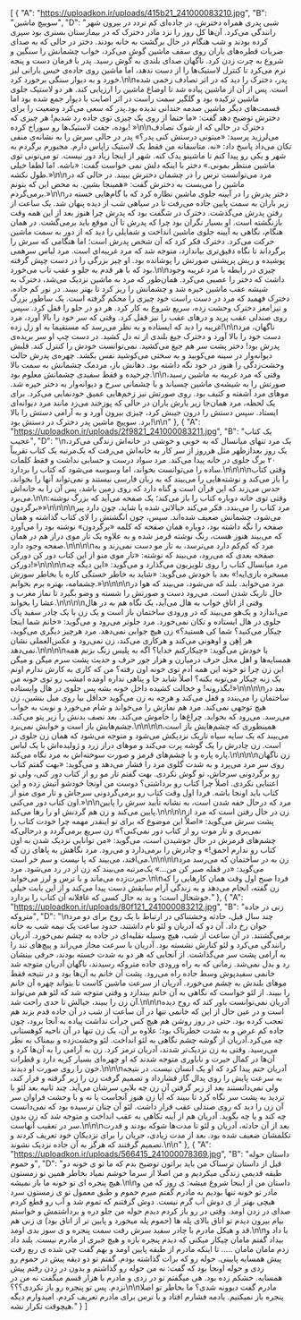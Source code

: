 [
  {
    "A": "https://uploadkon.ir/uploads/415b21_241000083210.jpg",
    "B": "سوییچ ماشین",
    "D": "شبی پدری همراه دخترش، در جاده‌ای کم تردد در بیرون شهر رانندگی می‌کرد. آن‌ها کل روز را نزد مادر دخترک که در بیمارستان بستری بود سپری کرده بودند و شب هنگام در حال برگشت به خانه بودند. دختر در حالی که به صدای ضربات قطره‌های باران روی سقف ماشین گوش می‌کرد، خواب چشمانش را سنگین و شروع به چرت زدن کرد. ناگهان صدای بلندی به گوش رسید. پدر با فرمان دست و پنجه نرم می‌کرد تا کنترل لاستیک‌ها را از دست ندهد، اما ماشین روی جاده‌ی خیس بارانی لیز خورد و به دیوار سنگی برخورد کرد.\n\nپدر، دخترک را دید که در اثر تصادف زخمی شده است. پس از آن از ماشین پیاده شد تا اوضاع ماشین را ارزیابی کند. هر دو لاستیک جلوی ماشین ترکیده بود و گلگیر سمت راست در اثر اصابت با دیوار جمع شده بود اما قسمت‌های دیگر ماشین صدمه‌ جندانی ندیده بود.پدر که سعی می‌کرد وضعیت را برای دخترش توضیح دهد گفت: «ما حتما از روی یک چیزی توی جاده رد شدیم! هر چیزی که بوده، جفت لاستیک‌ها رو سوراخ کرده! »\n\nدخترک در حالی که از شوک تصادف می‌لرزید پرسید: «میتونی درستش کنی پدر؟» پدر در حالی سرش را به نشانه‌ی منفی تکان می‌داد پاسخ داد: «نه. متاسفانه من فقط یک لاستیک زاپاس دارم. مجبورم برگردم به شهر و یکی رو پیدا کنم تا ماشینو یدک کنه. شهر از اینجا زیاد دور نیست. تو می‌تونی توی ماشین منتظر بمونی.» دختر با اینکه دلش نمی خواست گفت: «باشه. اما لطفا خیلی طول نکشه.»\n\nمرد می‌توانست ترس را در چشمان دخترش ببیند. در حالی که در ماشین را می‌بست به دخترش گفت: «همینجا بشین. به محض این که بتونم برمی‌گردم.»\n\nدختر پدرش را در آیینه جلوی ماشین نظاره کرد که با گام‌هایی خسته در زیر باران به سمت پایین جاده می‌رفت تا در سیاهی شب از دیده پنهان شد. یک ساعت از رفتن پدرش می‌گذشت. دخترک در شگفت بود که پدرش چرا هنوز بعد از این همه وقت بازنگشته است. او بسیار نگران بود چرا که پدرش تا آن موقع باید برمی‌گشت. در همان هنگام، نگاهی به آیینه جلوی ماشین انداخت و شمایلی را دید که از دور به سمت ماشین حرکت می‌کرد. دخترک فکر کرد که آن شخص پدرش است؛ اما هنگامی که سرش را برگرداند تا نگاه دقیق‌تری بیاندازد، متوجه شد که مرد غریبه‌ای است. مرد لباس سرهمی پوشیده و ریش پرپشتی صورتش را پوشانده بود. او چیز بزرگی را در دست چپش گرفته بود که با هر قدم به جلو و عقب تاب می‌خورد.\n\nچیزی در رابطه با مرد غریبه وجود داشت که دختر را عصبی می‌کرد. همان‌طور که مرد به ماشین نزدیک می‌شد، دخترک به شیشه عقب ماشین خیره شد و چشمانش را ریز کرد تا بهتر ببیند. در نور کم جاده، دخترک فهمید که مرد در دست راست خود چیزی را محکم گرفته است. یک ساطور بزرگ و تیز!مغز دخترک وحشت زده، سریع شروع به کار کرد. هر دو در جلو را قفل کرد. سپس روی صندلی عقب پرید و درهای عقب را نیز قفل کرد. وقتی که سر خود را بالا آورد، مرد غریبه را دید که ایستاده و به نظر می‌رسد که مستقیما به او زل زده!\n\nناگهان، مرد دست خود را بالا آورد و دخترک جیغ بلندی از ته دل کشید. در دست چپ او سر بریده‌ی پدرش بود! دختر پشت سر هم جیغ می‌کشید. نمی‌توانست خودش را کنترل کند. قلبش دیوانه‌وار در سینه می‌کوبید و به سختی می‌کوشید نفس بکشد. چهره‌ی پدرش حالت وحشت‌زدگی را هنوز در خود نگه داشته بود. دهانش باز، مردمک چشمانش به سمت بالا چرخیده و فقط سفیدی چشمانش معلوم بود.\n\nوقتی که مرد غریبه به ماشین رسید، صورتش را به شیشه‌ی ماشین چسباند و با چشمانی سرخ و دیوانه‌وار به دختر خیره شد. موهای مرد آشفته و کثیف بود. روی صورتش نیز زخم‌هایی عمیق خودنمایی می‌کرد. برای یک لحظه، مرد همان‌جا زیر بارش باران در حالی که پوزخند می‌زد مانند مرد دیوانه‌ای ایستاد. سپس دستش را درون جیبش کرد، چیزی بیرون آورد و به آرامی دستش را بالا برد. سوییچ ماشین پدر دخترک در دستش بود!\n\n"
  },
  {
    "A": "https://uploadkon.ir/uploads/2f9821_241000083211.jpg",
    "B": "یک کتاب عجیب",
    "D": "\nیک مرد تنهای میانسال که به خوبی و خوشی در خانه‌اش زندگی می‌کرد، یک روز بعدازظهر مثل هرروز از سر کار به خانه‌اش می‌رفت که یک‌مرتبه یک کتاب تقریباً ۲۰ برگ جلوی در خانه پیدا می‌کند. مرد سواد درست و حسابی نداشت و فقط کلمات ساده را می‌توانست بخواند، اما وسوسه می‌شود که کتاب را بردارد.\n\n\n\nوقتی کتاب را باز می‌کند و نوشته‌هایی را می‌بیند که به زبان فارسی نیستند و نمی‌تواند آنها را بخواند، حدس می‌زند که این قرآن است و گناه دارد که روی زمین باشد، پس آن را به خانه‌اش می‌برد.\n\nوقتی توی خانه دوباره کتاب را باز می‌کند؛ یک صفحه می‌آید که بزرگ نوشته: «برگردون»\n\n\n\nمرد کتاب را می‌بندد. فکر می‌کند خیالاتی شده یا شاید، چون دارد پیر می‌شود، چشمانش ضعیف شده‌اند. سپس، چون انگشتش را لای کتاب گذاشته و همان صفحه را نگه داشته بود، دوباره همان صفحه که کلمه «برگردون» نوشته بود را می‌آورد که می‌بیند هنوز هست، رنگ نوشته قرمز شده و به علاوه یک تار موی دراز هم در همان صفحه وجود دارد.\n\n\n\nمرد که کم‌کم دارد می‌ترسد، به تار مو دست نمی‌زند و به صفحه بعدی که می‌رود، می‌بیند که نوشته: «تار موی منو از این کتاب دور کن دورکن دورکن!»\n\n\n\nمرد میانسال کتاب را روی تلویزیون می‌گذارد و می‌گوید: «این دیگه چه مسخره بازی‌ایه!» بعد با خودش می‌گوید: «شاید به خاطر خستگی کاره یا بخاطر سوزش چشمامه، بهتره برم بخوابم.»\n\n\n\nمرد می‌خوابد. بلند که می‌شود، می‌بیند که هوا در حال تاریک شدن است. می‌رود دست و صورتش را شسته و وضو بگیرد تا نماز مغرب و عشا را بخواند.\n\n\n\nوقتی از اتاق خواب به هال می‌آید، یک نگاه هم به در هال می‌اندازد و یک‌هو می‌بیند که در ورودی ساختمان باز است و یک زن با یک چادر سفید پاک جلوی در هال ایستاده و تکان نمی‌خورد. مرد جلوتر می‌رود و می‌گوید: «خانم شما اینجا چیکار می‌کنید؟ شما کی هستید؟» زن هیچ جوابی نمی‌دهد. مرد هرچیز دیگری می‌گوید، هر اِهِن و اوهونی می‌کند و هرکاری می‌کند، زن نمی‌رود و عکس‌العملی نشان نمی‌دهد.\n\n\n\nبا خودش می‌گوید: «چیکارکنم خدایا؟ اگه به پلیس زنگ بزنم همه همسایه‌ها و اهل محل حرف درمیارن و هزار جور حرف و حدیث پشت سرم میگن و میگن این زن چرا تو خونه این همه آدم توی خونه اون رفته؟ من که کاری به کارش ندارم اونم یک زنه چیکار می‌تونه بکنه؟ اصلاً شاید جا و پناهی نداره اومده امشب رو توی خونه من بگذرونه! و خجالت کشیده داخل خونه بشه پس جلوی در هال وایستاده!»\n\n\n\nبعد در ساختمان را می‌بندد و قفل می‌کند و هرچه به زن می‌گوید حداقل بیا روی مبل بنشین، زن هیچ توجهی نمی‌کند. مرد هم نمازش را می‌خواند و شام می‌خورد و نوبت به خواب می‌رسد. می‌رود که بخوابد. چراغ‌ها را خاموش می‌کند. بعد نصف بدنش را زیر پتو می‌کند. چشم‌هایش باز است و خوابش نمی‌برد.\n\n\n\nهمینطوری که چشم‌هایش باز است، می‌بیند که یک سایه سیاه تاریک نزدیکش می‌شود و متوجه می‌شود که همان زن جلوی در است. زن چادرش را یک گوشه پرت می‌کند و مو‌های دراز زرد و ژولیده‌اش با یک لباس پاره پاره و با چشم‌های قرمز و صورت سوخته‌اش به مرد نگاه می‌کند.\n\n\n\nزن ناگهان روی سر مرد می‌پرد و به شدت گلوی مرد را فشار می‌دهد و می‌گوید: «بهت گفتم کتاب رو برگردونی سرجاش، تو گوش نکردی. بهت گفتم تار مو رو از کتاب دور کنی، ولی تو اعتنایی نکردی. اصلاً چرا کتاب رو برداشتی؟ دوست من اونجا خودشو آتیش زده و این کتاب باید اونجا باشه. فردا اول وقت کتاب رو برمی‌گردونی سرجاش و تار موی منو از اون کتاب دور می‌کنی.»\n\nمرد که درحال خفه شدن است، به نشانه تأیید سرش را پایین پایین می‌کند و زن هم گردنش او را رها می‌کند.\n\n\n\nزن در حال رفتن است که مرد از پشت سرش می‌گوید: «اصلاً این موضوع که برای تو اینقدر مهمه چرا خودت کتاب را نمی‌بری و تار موت رو از کتاب دور نمی‌کنی؟» زن سریع برمی‌گردد و درحالی‌که چشم‌های قرمزش در حال جوشیدن است، می‌گوید: «من توانایی نزدیک شدن به اون کتاب رو ندارم احمق!» و چادرش را برمی‌دارد و می‌رود. مرد نگاهش به پا‌های زن که می‌افتد، می‌بیند که پا نیست و سم خر است.\n\n\n\nزن به در ساختمان که می‌رسد مرد می‌گوید: «در قفله صبر کن من…» یک‌مرتبه می‌بیند که زن از در رد می‌شود. مرد حیرت‌زده می‌ماند و با ترس و لرز می‌خوابد.\n\nفردا صبح اول وقت همان کار‌هایی را که زن گفته، انجام می‌دهد و به زندگی آرام سابقش دست پیدا می‌کند و از این بابت خیلی خوشحال است؛ و بد به حال کسی که غافلانه آن کتاب را بردارد."
  },
  {
    "A": "https://uploadkon.ir/uploads/80f121_241000083212.jpg",
    "B": "زنی در جاده متروکه",
    "D": "\nچند سال قبل، حادثه وحشتناکی در ارتباط با یک روح برای دو مرد جوان رخ داد. آن دو که آدریان و لئو نام داشتند، حدود ساعت یک نیمه شب به خانه برمی‌گشتند. در آن ساعت از شب، هیچ وسیله نقلیه‌ای در جاده به چشم نمی‌خورد. آدریان رانندگی می‌کرد و لئو کنارش نشسته بود. آدریان با سرعت مجاز می‌راند و پیچ‌های تند را به آرامی پشت سر می‌گذاشت. از آنجایی که هر دو به شدت خسته بودند، حرفی بینشان رد و بدل نمی‌شد. زمانی که به راه ورودی جاده متروکه رسیدند، ناگهان آدریان متوجه شد خانمی سفیدپوش وسط جاده راه می‌رود. پشت آن خانم به آن‌ها بود و در نتیجه فقط مو‌های بلندش به چشم می‌خورد. آدریان از سرعت ماشین کاست تا بتواند چهره آن خانم را ببیند. از لئو خواست که نگاهی به آن خانم بیندازد و وقتی متوجه شد که لئو هم می‌تواند آن زن را ببیند، خیالش تا حدی راحت شد.\n\n\nآدریان نمی‌توانست باور کند که روح دیده است و در عین حال از این که خانمی تنها در آن ساعت از شب در آن جاده قدم بزند هم تعجب کرده بود. حتی در روز روشن هم هیچ کس جرأت نداشت پیاده به آنجا برود، چون جاده کم عرض و به شدت خطرناک بود؛ علاوه بر آن، یک زن تنها در آن ناحیه کوهستانی چه می‌کرد.آدریان از گوشه چشم نگاهی به لئو انداخت. لئو وحشت‌زده و بیمناک به نظر می‌رسید. وقتی به زن نزدیک‌تر شدند، آدریان ترمز کرد. زن به آرامی را به آن‌ها کرد و آن‌ها در کمال حیرت و ناباوری متوجه شدند که او چهره‌ای بسیار کریه دارد و قطرات خون را روی صورت او دیدند.\n\n\nآدریان حتم پیدا کرد که او یک انسان نیست. در نتیجه به سرعت پایش را روی پدال گاز فشارداد و تصمیم گرفت زن را زیر گرفته و فرار کند، ولی نمی‌دانستند بعد از زیر گرفتن آن زن چه بلایی سرشان می‌آید. چند ثانیه بعد لئو با تردید به پشت سر نگاه کرد تا ببیند که آیا زن هنوز آنجاست یا نه و با وحشت فراوان سر آن زن را دید که روی صندلی عقب قرار داشت. لئو آن چنان ترسیده بود که نمی‌دانست چه کند و یا چه بگوید. آدریان هم از آینه نکاهی به عقب انداخت و متوجه شد که زن بدون سر در تعقیب آنهاست.\n\n\nبعد از آن حادثه، آدریان و لئو تا مدت‌ها شوکه بودند و قدرت تکلمشان ضعیف شده بود. بعد از مدت زیادی، جریان را برای نزدیکان خود تعریف کردند و تصمیم گرفتند که هرگز به آن جاده نزدیک نشوند.\n\n"
  },
  {
    "A": "https://uploadkon.ir/uploads/566415_241000078369.jpg",
    "B": "داستان حوله و حموم",
    "D": "قبل از داستان ترسناک من باید براتون توضیح بدم که ما تو ی خونه دو طبقه قدیمی زندگی میکردیم و من اصلا از سرما خوشم نمیاد بخاطر همین تو زمستون هیچ پنجره ای تو خونه ما باز نمیشه.\n\nداستان من از اینجا شروع میشه: ی روز که من و مادر تو خونه تنها بودیم به مادرم گفتم میرم حموم و طبق معمول تو ی زمستون سرد هیچی بهتر از ی دوش آب گرم نیست. دوش گرفتنم که تموم شد و آب رو قطع کردم صدای در زدن اومد. وقتی در رو باز کردم دیدم حوله من جلو دره و برداشتمش و خواستم بیام بیرون دیدم تو اتاق بالای پله ها (حموم پله میخورد و پایین تر از اتاق بود) ی زنی هم قد و هیکل مادرم با چادر سفید سرش رفت سمت پنجره و ی سوز بدی اومد.\n\nبا داد و بیداد گفتم مامان چیکار میکنی که دیدم پنجره بازه و هیچ خبری از مادرم نیست. بلند داد زدم مامان مامان ..... تا اینکه مادرم از طبقه پایین اومد و بهم گفت چی شده ی ربع رفت پیش همسایه پایینی. حوله رو که برات گذاشته بودم. گفتم تو دو دیقه پیش در حموم رو زدی و حوله اونجا بود که گفت: نه من حوله رو گذاشتم و بدون در زدن رفتم پیش همسایه. خشکم زده بود. هی میگفتم تو در زدی و مادرم با هزار قسم میگفت نه من در نزدم. پس تو پنجره رو باز نکردی؟؟؟\n\nمادرم گفت دیوونه شدی؟ ما بخاطر تو اصلا پنجره باز نمیکنیم. یادمه فشارم افتاد و با ترس برای مادرم تعریف کردم. امیدوارم دیگه هیچوقت تکرار نشه."
  }
]
